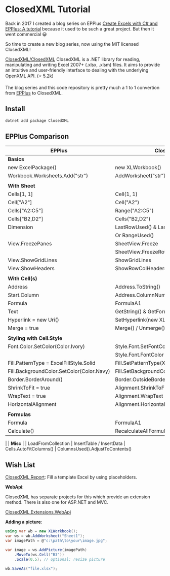 ClosedXML Tutorial
==================

Back in 2017 I created a blog series on EPPlus
[Create Excels with C# and EPPlus: A tutorial](https://itenium.be/blog/dotnet/create-xlsx-excel-with-epplus-csharp/)
because it used to be such a great project. But then it went commercial 😀

So time to create a new blog series, now using the MIT licensed ClosedXML!

[ClosedXML/ClosedXML](https://github.com/ClosedXML/ClosedXML) ClosedXML is a .NET library for reading, manipulating and writing Excel 2007+ (.xlsx, .xlsm) files. It aims to provide an intuitive and user-friendly interface to dealing with the underlying OpenXML API. (⭐ 5.2k)

The blog series and this code repository is pretty much a
1 to 1 convertion from [EPPlus](https://github.com/itenium-be/EPPlusTutorial)
to ClosedXML.


## Install

```sh
dotnet add package ClosedXML
```


EPPlus Comparison
-----------------

| EPPlus                           | ClosedXML                     |
|----------------------------------|-------------------------------|
| **Basics**
| new ExcelPackage()               | new XLWorkbook()
| Workbook.Worksheets.Add("str")   | AddWorksheet("str")
|                                  |
| **With Sheet**                   |
| Cells[1, 1]                      | Cell(1, 1)
| Cell["A2"]                       | Cell("A2")
| Cells["A2:C5"]                   | Range("A2:C5")
| Cells["B2,D2"]                   | Cells("B2,D2")
| Dimension                        | LastRowUsed() & LastColumnUsed()
|                                  | Or RangeUsed()
| View.FreezePanes                 | SheetView.Freeze
|                                  | SheetView.FreezeRows & FreezeColumns
| View.ShowGridLines               | ShowGridLines
| View.ShowHeaders                 | ShowRowColHeaders
|                                  |
| **With Cell(s)**
| Address                          | Address.ToString()
| Start.Column                     | Address.ColumnNumber
| Formula                          | FormulaA1
| Text                             | GetString() & GetFormattedString()
| Hyperlink = new Uri()            | SetHyperlink(new XLHyperlink())
| Merge = true                     | Merge() / Unmerge()
|                                  |
| **Styling with Cell.Style**
| Font.Color.SetColor(Color.Ivory)          | Style.Font.SetFontColor(XLColor.Ivory)
|                                           | Style.Font.FontColor = XLColor.Ivory
| Fill.PatternType = ExcelFillStyle.Solid   | Fill.SetPatternType(XLFillPatternValues.Solid)
| Fill.BackgroundColor.SetColor(Color.Navy) | Fill.SetBackgroundColor(XLColor.Navy)
| Border.BorderAround()            | Border.OutsideBorder
| ShrinkToFit = true               | Alignment.ShrinkToFit = true
| WrapText = true                  | Alignment.WrapText = true
| HorizontalAlignment              | Alignment.Horizontal
|                                  |
| **Formulas**
| Formula                          | FormulaA1
| Calculate()                      | RecalculateAllFormulas()
|
| **Misc**                         |
| LoadFromCollection               | InsertTable / InsertData
| Cells.AutoFitColumns()           | ColumnsUsed().AdjustToContents()


Wish List
---------

[ClosedXML.Report](https://github.com/ClosedXML/ClosedXML.Report): Fill a template Excel by using placeholders.

**WebApi**:  

ClosedXML has separate projects for this which provide an extension method.
There is also one for ASP.NET and MVC.

[ClosedXML.Extensions.WebApi](https://github.com/ClosedXML/ClosedXML.Extensions.WebApi)


**Adding a picture**:  

```c#
using var wb = new XLWorkbook();
var ws = wb.AddWorksheet("Sheet1");
var imagePath = @"c:\path\to\your\image.jpg";

var image = ws.AddPicture(imagePath)
    .MoveTo(ws.Cell("B3"))
    .Scale(0.5); // optional: resize picture
      
wb.SaveAs("file.xlsx");
```
